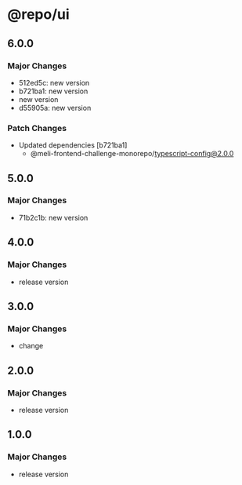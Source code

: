 # @repo/ui

## 6.0.0

### Major Changes

- 512ed5c: new version
- b721ba1: new version
- new version
- d55905a: new version

### Patch Changes

- Updated dependencies [b721ba1]
  - @meli-frontend-challenge-monorepo/typescript-config@2.0.0

## 5.0.0

### Major Changes

- 71b2c1b: new version

## 4.0.0

### Major Changes

- release version

## 3.0.0

### Major Changes

- change

## 2.0.0

### Major Changes

- release version

## 1.0.0

### Major Changes

- release version
